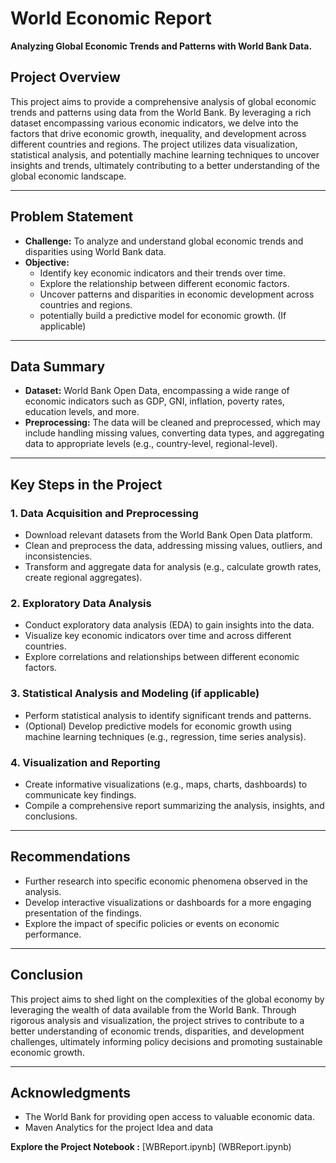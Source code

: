 # World Economic Report
**Analyzing Global Economic Trends and Patterns with World Bank Data.**

## Project Overview
This project aims to provide a comprehensive analysis of global economic trends and patterns using data from the World Bank. By leveraging a rich dataset encompassing various economic indicators, we delve into the factors that drive economic growth, inequality, and development across different countries and regions. The project utilizes data visualization, statistical analysis, and potentially machine learning techniques to uncover insights and trends, ultimately contributing to a better understanding of the global economic landscape.

---

## Problem Statement
- **Challenge:** To analyze and understand global economic trends and disparities using World Bank data.
- **Objective:** 
    - Identify key economic indicators and their trends over time.
    - Explore the relationship between different economic factors.
    - Uncover patterns and disparities in economic development across countries and regions.
    - potentially build a predictive model for economic growth. (If applicable)

---

## Data Summary
- **Dataset:** World Bank Open Data, encompassing a wide range of economic indicators such as GDP, GNI, inflation, poverty rates, education levels, and more.
- **Preprocessing:** The data will be cleaned and preprocessed, which may include handling missing values, converting data types, and aggregating data to appropriate levels (e.g., country-level, regional-level).

---

## Key Steps in the Project

### 1. Data Acquisition and Preprocessing
- Download relevant datasets from the World Bank Open Data platform.
- Clean and preprocess the data, addressing missing values, outliers, and inconsistencies.
- Transform and aggregate data for analysis (e.g., calculate growth rates, create regional aggregates).

### 2. Exploratory Data Analysis
- Conduct exploratory data analysis (EDA) to gain insights into the data.
- Visualize key economic indicators over time and across different countries.
- Explore correlations and relationships between different economic factors.

### 3. Statistical Analysis and Modeling (if applicable)
- Perform statistical analysis to identify significant trends and patterns.
- (Optional) Develop predictive models for economic growth using machine learning techniques (e.g., regression, time series analysis).

### 4. Visualization and Reporting
- Create informative visualizations (e.g., maps, charts, dashboards) to communicate key findings.
- Compile a comprehensive report summarizing the analysis, insights, and conclusions.

---

## Recommendations
- Further research into specific economic phenomena observed in the analysis.
- Develop interactive visualizations or dashboards for a more engaging presentation of the findings.
- Explore the impact of specific policies or events on economic performance.

---

## Conclusion
This project aims to shed light on the complexities of the global economy by leveraging the wealth of data available from the World Bank. Through rigorous analysis and visualization, the project strives to contribute to a better understanding of economic trends, disparities, and development challenges, ultimately informing policy decisions and promoting sustainable economic growth.


---

## Acknowledgments
- The World Bank for providing open access to valuable economic data.
- Maven Analytics for the project Idea and data


**Explore the Project Notebook :** [WBReport.ipynb] (WBReport.ipynb)
